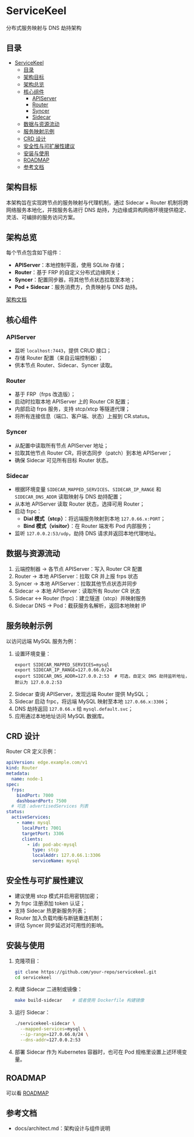 # ServiceKeel

分布式服务映射与 DNS 劫持架构

## 目录

- [ServiceKeel](#servicekeel)
  - [目录](#目录)
  - [架构目标](#架构目标)
  - [架构总览](#架构总览)
  - [核心组件](#核心组件)
    - [APIServer](#apiserver)
    - [Router](#router)
    - [Syncer](#syncer)
    - [Sidecar](#sidecar)
  - [数据与资源流动](#数据与资源流动)
  - [服务映射示例](#服务映射示例)
  - [CRD 设计](#crd-设计)
  - [安全性与可扩展性建议](#安全性与可扩展性建议)
  - [安装与使用](#安装与使用)
  - [ROADMAP](#roadmap)
  - [参考文档](#参考文档)

## 架构目标

本架构旨在实现跨节点的服务映射与代理机制，通过 Sidecar + Router 机制将跨网络服务本地化，并按服务名进行 DNS 劫持，为边缘或异构网络环境提供稳定、灵活、可编排的服务访问方案。

## 架构总览

每个节点包含如下组件：

- **APIServer**：本地控制平面，使用 SQLite 存储；
- **Router**：基于 FRP 的自定义分布式边缘网关；
- **Syncer**：配置同步器，将其他节点状态拉取至本地；
- **Pod + Sidecar**：服务消费方，负责映射与 DNS 劫持。

[架构文档](docs/architect.md)

## 核心组件

### APIServer

- 监听 `localhost:7443`，提供 CRUD 接口；
- 存储 Router 配置（来自云端控制器）；
- 供本节点 Router、Sidecar、Syncer 读取。

### Router

- 基于 FRP（frps 改造版）；
- 启动时拉取本地 APIServer 上的 Router CR 配置；
- 内部启动 frps 服务，支持 stcp/xtcp 等隧道代理；
- 将所有连接信息（端口、客户端、状态）上报到 CR.status。

### Syncer

- 从配置中读取所有节点 APIServer 地址；
- 拉取其他节点 Router CR，将状态同步（patch）到本地 APIServer；
- 确保 Sidecar 可见所有目标 Router 状态。

### Sidecar

- 根据环境变量 `SIDECAR_MAPPED_SERVICES`、`SIDECAR_IP_RANGE` 和 `SIDECAR_DNS_ADDR` 读取映射与 DNS 劫持配置；
- 从本地 APIServer 读取 Router 状态，选择可用 Router；
- 启动 frpc：
  - **Dial 模式（stcp）**：将远端服务映射到本地 `127.0.66.x:PORT`；
  - **Bind 模式（visitor）**：在 Router 端发布 Pod 内部服务；
- 监听 `127.0.0.2:53/udp`，劫持 DNS 请求并返回本地代理地址。

## 数据与资源流动

1. 云端控制器 → 各节点 APIServer：写入 Router CR 配置
2. Router → 本地 APIServer：拉取 CR 并上报 frps 状态
3. Syncer → 本地 APIServer：拉取其他节点状态并同步
4. Sidecar → 本地 APIServer：读取所有 Router CR 状态
5. Sidecar ↔ Router (frpc)：建立隧道（stcp）并映射服务
6. Sidecar DNS → Pod：截获服务名解析，返回本地映射 IP

## 服务映射示例

以访问远端 MySQL 服务为例：

1. 设置环境变量：
   ```shell
   export SIDECAR_MAPPED_SERVICES=mysql
   export SIDECAR_IP_RANGE=127.0.66.0/24
   export SIDECAR_DNS_ADDR=127.0.0.2:53  # 可选，自定义 DNS 劫持监听地址，默认为 127.0.0.2:53
   ```
2. Sidecar 查询 APIServer，发现远端 Router 提供 MySQL；
3. Sidecar 启动 frpc，将远端 MySQL 映射至本地 `127.0.66.x:3306`；
4. DNS 劫持返回 `127.0.66.x` 给 `mysql.default.svc`；
5. 应用通过本地地址访问 MySQL 数据库。

## CRD 设计

Router CR 定义示例：
```yaml
apiVersion: edge.example.com/v1
kind: Router
metadata:
  name: node-1
spec:
  frps:
    bindPort: 7000
    dashboardPort: 7500
  # 可选：advertisedServices 列表
status:
  activeServices:
    - name: mysql
      localPort: 7001
      targetPort: 3306
      clients:
        - id: pod-abc-mysql
          type: stcp
          localAddr: 127.0.66.1:3306
          serviceName: mysql
```

## 安全性与可扩展性建议

- 建议使用 stcp 模式并启用密钥加密；
- 为 frpc 注册添加 token 认证；
- 支持 Sidecar 热更新服务列表；
- Router 加入负载均衡与断链重连机制；
- 评估 Syncer 同步延迟对可用性的影响。

## 安装与使用

1. 克隆项目：
   ```bash
   git clone https://github.com/your-repo/servicekeel.git
   cd servicekeel
   ```
2. 构建 Sidecar 二进制或镜像：
   ```bash
   make build-sidecar    # 或者使用 Dockerfile 构建镜像
   ```
3. 运行 Sidecar：
   ```bash
   ./servicekeel-sidecar \
     --mapped-services=mysql \
     --ip-range=127.0.66.0/24 \
     --dns-addr=127.0.0.2:53
   ```
4. 部署 Sidecar 作为 Kubernetes 容器时，也可在 Pod 规格里设置上述环境变量。

## ROADMAP

可以看 [ROADMAP](ROADMAP.md)

## 参考文档

- docs/architect.md：架构设计与组件说明
